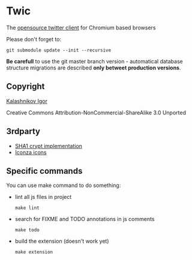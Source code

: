 Twic
================================================================

The [opensource twitter client](https://chrome.google.com/webstore/detail/hglcekhnfbahipbmdceknefmpncbpikg) for Chromium based browsers

Please don't forget to:

    git submodule update --init --recursive

**Be carefull** to use the git master branch version - automatical database structure migrations are described **only betweet production versions**.

Copyright
---------

[Kalashnikov Igor](mailto:igor.kalashnikov@gmail.com)

Creative Commons Attribution-NonCommercial-ShareAlike 3.0 Unported

3rdparty
--------

* [SHA1 crypt implementation](http://pajhome.org.uk/crypt/md5)
* [Iconza icons](http://www.iconza.com/)

Specific commands
-----------------

You can use make command to do something:

* lint all js files in project

      make lint

* search for FIXME and TODO annotations in js comments

      make todo

* build the extension (doesn't work yet)

      make extension
